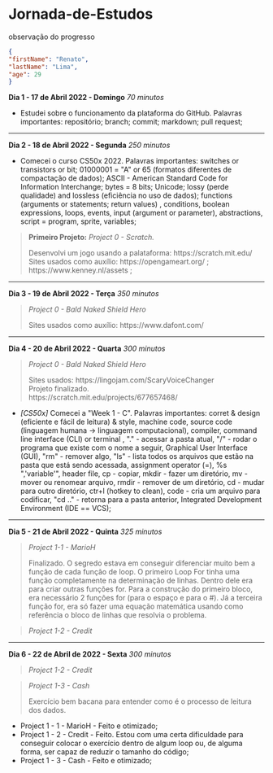 # Jornada-de-Estudos
observação do progresso

```json
{
"firstName": "Renato",
"lastName": "Lima",
"age": 29
}
```

**Dia 1 - 17 de Abril 2022 - Domingo** *70 minutos*
* Estudei sobre o funcionamento da plataforma do GitHub. Palavras importantes: repositório; branch; commit; markdown; pull request; 

---
**Dia 2 - 18 de Abril 2022 - Segunda** *250 minutos*
* Comecei o curso CS50x 2022. Palavras importantes: switches or transistors or bit; 01000001 = "A" or 65 (formatos diferentes de compactação de dados); ASCII - American Standard Code for Information Interchange; bytes = 8 bits; Unicode; lossy (perde qualidade) and lossless (eficiência no uso de dados); functions (arguments or statements; return values) , conditions, boolean expressions, loops, events, input (argument or parameter), abstractions, script = program, sprite, variables;
> **Primeiro Projeto:** *Project 0 - Scratch.*
> <p> Desenvolvi um jogo usando a palataforma: https://scratch.mit.edu/ <br>Sites usados como auxílio: https://opengameart.org/ ; https://www.kenney.nl/assets ;</p> 

---
**Dia 3 - 19 de Abril 2022 - Terça** *350 minutos*
> *Project 0 - Bald Naked Shield Hero*
> <p> Sites usados como auxílio: https://www.dafont.com/ </p>

---
**Dia 4 - 20 de Abril 2022 - Quarta** *300 minutos*
> *Project 0 - Bald Naked Shield Hero*
> <p> Sites usados: https://lingojam.com/ScaryVoiceChanger <br> Projeto finalizado.<br> https://scratch.mit.edu/projects/677657468/ </p>
* *[CS50x]* Comecei a "Week 1 - C". Palavras importantes: corret & design (eficiente e fácil de leitura) & style, machine code,  source code (linguagem humana -> linguagem computacional), compiler, command line interface (CLI) or terminal , "." - acessar a pasta atual, "/" - rodar o programa que existe com o nome a seguir, Graphical User Interface (GUI), "rm" - remover algo, "ls" - lista todos os arquivos que estão na pasta que está sendo acessada, assignment operator (=), %s ",'variable'", header file, cp - copiar, mkdir - fazer um diretório, mv - mover ou renomear arquivo, rmdir - remover de um diretório, cd - mudar para outro diretório, ctr+l (hotkey to clean), code - cria um arquivo para codificar, "cd .." - retorna para a pasta anterior, Integrated Development Environment (IDE == VCS);

---
**Dia 5 - 21 de Abril 2022 - Quinta** *325 minutos*
> *Project 1-1 - MarioH* <p> Finalizado. O segredo estava em conseguir diferenciar muito bem a função de cada função de loop. O primeiro Loop For tinha uma função completamente na determinação de linhas. Dentro dele era para criar outras funções for. Para a construção do primeiro bloco, era necessário 2 funções for (para o espaço e para o #). Já a terceira função for, era só fazer uma equação matemática usando como referência o bloco de linhas que resolvia o problema. </p>

> *Project 1-2 - Credit* 

---
**Dia 6 - 22 de Abril de 2022 - Sexta** *300 minutos*
> *Project 1-2 - Credit* <p> </p>

> *Project 1-3 - Cash* 
> <p> Exercício bem bacana para entender como é o processo de leitura dos dados. </p>

* Project 1 - 1 - MarioH - Feito e otimizado;
* Project 1 - 2 - Credit - Feito. Estou com uma certa dificuldade para conseguir colocar o exercício dentro de algum loop ou, de alguma forma, ser capaz de reduzir o tamanho do código;
* Project 1 - 3 - Cash - Feito e otimizado;
